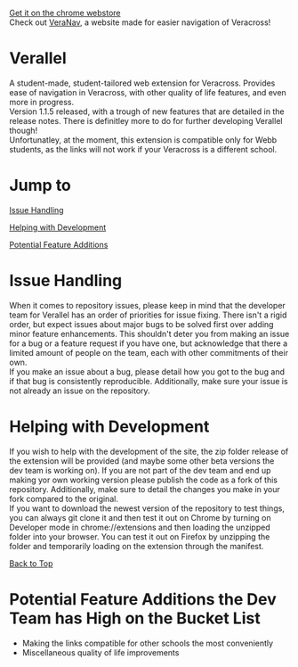 <a href='https://chrome.google.com/webstore/detail/verallel/gndjmpiohedkdigkpibefbaoboajlnah'>Get it on the chrome webstore</a><br>
Check out <a href = 'https://2023popn.github.io/VeraNav/'>VeraNav</a>, a website made for easier navigation of Veracross!

# Verallel
A student-made, student-tailored web extension for Veracross. Provides ease of navigation in Veracross, with other quality of life features, and even more in progress.<br>
Version 1.1.5 released, with a trough of new features that are detailed in the release notes. There is definitley more to do for further developing Verallel though!
<br>
Unfortunatley, at the moment, this extension is compatible only for Webb students, as the links will not work if your Veracross is a different school. 

# Jump to

[Issue Handling](#issue-handling)

[Helping with Development](#helping-with-development)

[Potential Feature Additions](#potential-feature-addons-the-dev-team-has-high-on-the-bucket-list)

# Issue Handling
When it comes to repository issues, please keep in mind that the developer team for Verallel has an order of priorities for issue fixing. There isn't a rigid order, but expect issues about major bugs to be solved first over adding minor feature enhancements. This shouldn't deter you from making an issue for a bug or a feature request if you have one, but acknowledge that there a limited amount of people on the team, each with other commitments of their own. <br> If you make an issue about a bug, please detail how you got to the bug and if that bug is consistently reproducible. Additionally, make sure your issue is not already an issue on the repository. 

# Helping with Development
If you wish to help with the development of the site, the zip folder release of the extension will be provided (and maybe some other beta versions the dev team is working on). If you are not part of the dev team and end up making yor own working version please publish the code as a fork of this repository. Additionally, make sure to detail the changes you make in your fork compared to the original.<br>
If you want to download the newest version of the repository to test things, you can always git clone it and then test it out on Chrome by turning on Developer mode in chrome://extensions and then loading the unzipped folder into your browser. You can test it out on Firefox by unzipping the folder and temporarily loading on the extension through the manifest. 

[Back to Top](#verallel)

# Potential Feature Additions the Dev Team has High on the Bucket List
  - Making the links compatible for other schools the most conveniently
  - Miscellaneous quality of life improvements

